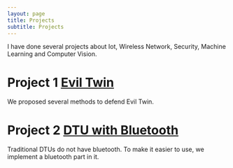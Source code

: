 ```yaml
---
layout: page
title: Projects
subtitle: Projects
---
```


I have done several projects about Iot, Wireless Network, Security, Machine Learning and Computer Vision.

# Project 1 [Evil Twin](https://wenwen0319.github.io/eviltwin/)

We proposed several methods to defend Evil Twin.

# Project 2 [DTU with Bluetooth](https://wenwen0319.github.io/dtu/)

Traditional DTUs do not have bluetooth. To make it easier to use, we implement a bluetooth part in it.

